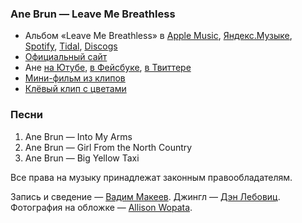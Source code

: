 ### Ane Brun — Leave Me Breathless

- Альбом «Leave Me Breathless» в
	[Apple Music](https://music.apple.com/album/1440952653),
	[Яндекс.Музыке](https://music.yandex.ru/album/4719533),
	[Spotify](https://open.spotify.com/album/62EG6ravDzMqNtGb1CCYjy),
	[Tidal](https://tidal.com/browse/album/79367885),
	[Discogs](https://www.discogs.com/master/1274042)
- [Официальный сайт](https://anebrun.com/)
- Ане
	[на Ютубе](https://www.youtube.com/channel/UChihnFNbUit9rhVXCNeTsrQ),
	[в Фейсбуке](https://www.facebook.com/anebrunofficial/),
	[в Твиттере](https://twitter.com/anebrun)
- [Мини-фильм из клипов](https://www.youtube.com/playlist?list=PLEAA72197563BF07B)
- [Клёвый клип с цветами](https://youtu.be/bwUOqfDlbjA)

### Песни

1. Ane Brun — Into My Arms
2. Ane Brun — Girl From the North Country
3. Ane Brun — Big Yellow Taxi

Все права на музыку принадлежат законным правообладателям.

Запись и сведение — [Вадим Макеев](https://pepelsbey.dev/).
Джингл — [Дэн Лебовиц](https://www.youtube.com/channel/UC38A5qHrlc_Zgua7vL4b96w).
Фотография на обложке — [Allison Wopata](https://unsplash.com/photos/4qt6g8Aabcw).
